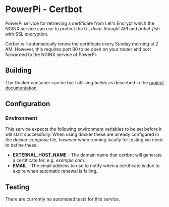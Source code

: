 # PowerPi - Certbot

PowerPi service for retrieving a certificate from Let's Encrypt which the NGINX service can use to protect the UI, _deep-thought_ API and _babel-fish_ with SSL encryption.

Cerbot will automatically renew the certificate every Sunday morning at 2 AM. However, this requires port 80 to be open on your router and port forwarded to the NGINX service of PowerPi.

## Building

The Docker container can be built utilising _buildx_ as described in the [project documentation](../../README.md#Building).

## Configuration

### Environment

This service expects the following environment variables to be set before it will start successfully. When using docker these are already configured in the _docker-compose_ file, however when running locally for testing we need to define these:

-   **EXTERNAL_HOST_NAME** - The domain name that certbot will generate a certificate for, e.g. _example.com_.
-   **EMAIL** - The email address to use to notify when a certificate is due to expire when automatic renewal is failing.

## Testing

There are currently no automated tests for this service.
